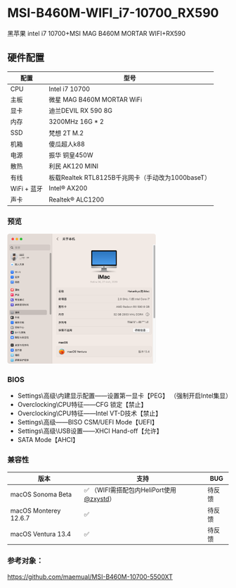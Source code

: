# MSI-B460M-WIFI_i7-10700_RX590
黑苹果 intel i7 10700+MSI MAG B460M MORTAR WIFI+RX590

## 硬件配置

| 配置        | 型号                                              |
| ----------- | ------------------------------------------------- |
| CPU         | Intel i7 10700                                    |
| 主板        | 微星 MAG B460M MORTAR WiFi                        |
| 显卡        | 迪兰DEVIL RX 590 8G                               |
| 内存        | 3200MHz 16G * 2                                   |
| SSD         | 梵想 2T M.2                                       |
| 机箱        | 傻瓜超人k88                                       |
| 电源        | 振华 铜皇450W                                     |
| 散热        | 利民 AK120 MINI                                   |
| 有线        | 板载Realtek RTL8125B千兆网卡（手动改为1000baseT） |
| WiFi + 蓝牙 | Intel® AX200                                      |
| 声卡        | Realtek® ALC1200                                  |

<h3>预览</h3>

<img src="https://github.com/Hakarikyo/MSI-B460M-MORTAR-WIFI-10700-RX590/blob/main/Picture/Ventura_13.4.png?raw=true" alt="Ventura_13.4" style="zoom: 33%;" />

### BIOS

* Settings\高级\内建显示配置——设置第一显卡【PEG】 （强制开启Intel集显）
* Overclocking\CPU特征——CFG 锁定【禁止】
* Overclocking\CPU特征——Intel VT-D技术【禁止】
* Settings\高级——BISO CSM/UEFI Mode【UEFI】
* Settings\高级\USB设置——XHCI Hand-off【允许】
* SATA Mode【AHCI】

### 兼容性

| 版本                  | 支持                                                         | BUG    |
| --------------------- | ------------------------------------------------------------ | ------ |
| macOS Sonoma Beta     | ✅ （WIFI需搭配包内HeliPort使用 [@zxystd](https://github.com/OpenIntelWireless/HeliPort)） | 待反馈 |
| macOS Monterey 12.6.7 | ✅                                                            | 待反馈 |
| macOS Ventura 13.4    | ✅                                                            | 待反馈 |

<h3>参考对象：</h3>

https://github.com/maemual/MSI-B460M-10700-5500XT
